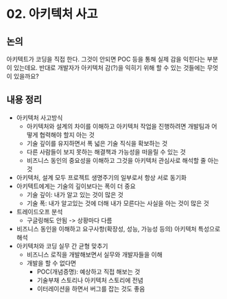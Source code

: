 # 02. 아키텍처 사고

## 논의
아키텍트가 코딩을 직접 한다. 그것이 안되면 POC 등을 통해 실제 감을 익힌다는 부분이 있는데요. 반대로 개발자가 아키텍처 감(?)을 익히기 위해 할 수 있는 것들에는 무엇이 있을까요?

## 내용 정리
- 아키텍처 사고방식
	- 아키텍처와 설계의 차이를 이해하고 아키텍처 작업을 진행하려면 개발팀과 어떻게 협력해야 할지 아는 것
	- 기술 깊이를 유지하면서 폭 넓은 기술 직식을 확보하는 것
	- 다른 사람들이 보지 못하는 해결책과 가능성을 떠을릴 수 있는 것
	- 비즈니스 동인의 중요성을 이해하고 그것을 아키텍처 관심사로 해석할 줄 아는 것
- 아키텍처, 설계 모두 프로젝트 생명주기의 일부로서 항상 서로 동기화
- 아키텍트에게는 기술의 깊이보다는 폭이 더 중요
	- 기술 깊이: 내가 알고 있는 것이 많은 것
	- 기술 폭: 내가 알고있는 것에 더해 내가 모른다는 사실을 아는 것이 많은 것
- 트레이드오프 분석
	- 구글링해도 안됨 -> 상황마다 다름
- 비즈니스 동인을 이해하고 요구사항(확장성, 성능, 가능성 등의) 아키텍처 특성으로 해석
- 아키텍처와 코딩 실무 간 균형 맞추기
	- 비즈니스 로직을 개발해보면서 실무와 개발자들을 이해
	- 개발을 할 수 없다면
		- POC(개념증명): 예상하고 직접 해보는 것
		- 기술부채 스토리나 아키텍처 스토리에 전념
		- 이터레이션을 하면서 버그를 잡는 것도 좋음